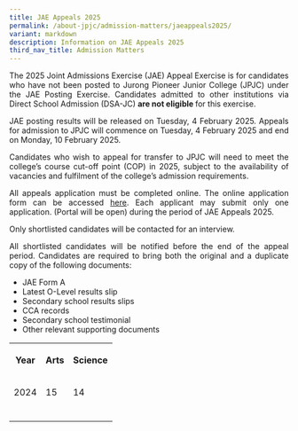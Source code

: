 ```yaml
---
title: JAE Appeals 2025
permalink: /about-jpjc/admission-matters/jaeappeals2025/
variant: markdown
description: Information on JAE Appeals 2025
third_nav_title: Admission Matters
---
```

<div align="justify">

<p>The 2025 Joint Admissions Exercise (JAE) Appeal Exercise is for candidates who have not been posted to Jurong Pioneer Junior College (JPJC) under the JAE Posting Exercise. Candidates admitted to other institutions via Direct School Admission (DSA-JC) <strong>are not eligible </strong>for this exercise.</p><p></p><p>JAE posting results will be released on Tuesday, 4 February 2025. Appeals for admission to JPJC will commence on Tuesday, 4 February 2025 and end on Monday, 10 February 2025.</p><p>Candidates who wish to appeal for transfer to JPJC will need to meet the college’s course cut-off point (COP) in 2025, subject to the availability of vacancies and fulfilment of the college’s admission requirements.</p>
	
<p>All appeals application must be completed online. The online application form can be accessed <a href="[https://portal.jpjc.edu.sg/index.html#16/adm.2048.entryapp.html?id=85fcda7cd3a5cfc4764fd8b3edf23a9c](https://portal.jpjc.edu.sg/index.html#16/adm.2048.entryapp.html?id=85fcda7cd3a5cfc4764fd8b3edf23a9c)">here</a>. Each applicant may submit only one application. (Portal will be open) during the period of JAE Appeals 2025.</p>
<p>Only shortlisted candidates will be contacted for an interview.</p>
<p>All shortlisted candidates will be notified before the end of the appeal period. Candidates are required to bring both the original and a duplicate copy of the following documents:</p>
<ul><li>JAE Form A</li>
<li>Latest O-Level results slip
</li><li>Secondary school results slips
</li><li>CCA records
</li><li>Secondary school testimonial
</li><li>Other relevant supporting documents</li></ul><p></p>

</div>	
	
	
	
	
	
	
	
	
	
	
	
	
<p hidden="">The following table shows the 2024 JAE net L1R5 aggregate (after deduction of bonus points) cut-off points for our college.</p>
	
<table hidden=""><tbody><tr><th rowspan="1" colspan="1"><p>Year</p></th><th rowspan="1" colspan="1"><p>Arts</p></th><th rowspan="1" colspan="1"><p>Science</p></th></tr><tr><td rowspan="1" colspan="1"><p>2024</p></td><td rowspan="1" colspan="1"><p>15</p></td><td rowspan="1" colspan="1"><p>14</p></td></tr><tr><td rowspan="1" colspan="1"><p></p></td><td rowspan="1" colspan="1"><p></p></td><td rowspan="1" colspan="1"><p></p></td></tr></tbody></table>


	
<p hidden="">	
<b><u>UPDATE:</u></b></p>

<p hidden=""><b>The technical difficulties have been resolved. Please resubmit your applications through the online portal. We apologise for any inconvenience caused.</b></p>
	
<p hidden="">Students are required to apply online through this <a href="https://jae.jpjc.edu.sg/"> portal</a>. Please note that we do not accept hard copy application forms.</p>	


<div hidden="">	
<p>Only shortlisted candidates will be notified via email to attend an interview with the school leaders and HODs. More details will be provided in the email notification. In the event that you encounter difficulties uploading your GCE ‘O’ Level results slip and other relevant documents via our online portal, you may email the softcopy documents to <a href="mailto:jpjc@moe.edu.sg" rel="noopener noreferrer nofollow" target="_blank"> jpjc@moe.edu.sg</a>. For information about subject combinations and pre-requisites, you may refer to this <a href="https://www.jpjc.moe.edu.sg/about/subject-combination/" rel="noopener noreferrer nofollow" target="_blank"> webpage.</a></p><p>Successful applicants will be notified of the outcome of their appeal application through a phone call. You will be required to bring along your original GCE ‘O’ Level results slip and Form A for verification as well as a photocopied set of the following documents:</p><ul data-tight="true" class="tight"><li><p>latest ‘O’ Level result slips,</p></li><li><p>secondary school testimonials,</p></li><li><p>secondary school CCA records, and</p></li><li><p>other supporting documents.</p></li></ul><h5> Important Note</h5><p>All applicants are required to report to the college that they are posted to by the Ministry of Education on <u><strong>2 Feb 2024 (Fri), 0730hrs</strong></u>, pending the outcome of their appeal application to Jurong Pioneer Junior College.</p><p>Please contact 6564 6878 if you have further enquiry regarding JAE.</p>

</div>